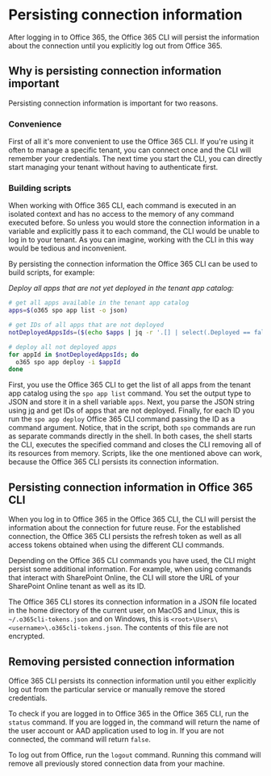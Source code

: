 # Persisting connection information

After logging in to Office 365, the Office 365 CLI will persist the information about the connection until you explicitly log out from Office 365.

## Why is persisting connection information important

Persisting connection information is important for two reasons.

### Convenience

First of all it's more convenient to use the Office 365 CLI. If you're using it often to manage a specific tenant, you can connect once and the CLI will remember your credentials. The next time you start the CLI, you can directly start managing your tenant without having to authenticate first.

### Building scripts

When working with Office 365 CLI, each command is executed in an isolated context and has no access to the memory of any command executed before. So unless you would store the connection information in a variable and explicitly pass it to each command, the CLI would be unable to log in to your tenant. As you can imagine, working with the CLI in this way would be tedious and inconvenient.

By persisting the connection information the Office 365 CLI can be used to build scripts, for example:

_Deploy all apps that are not yet deployed in the tenant app catalog:_

```sh
# get all apps available in the tenant app catalog
apps=$(o365 spo app list -o json)

# get IDs of all apps that are not deployed
notDeployedAppsIds=($(echo $apps | jq -r '.[] | select(.Deployed == false) | {ID} | .[]'))

# deploy all not deployed apps
for appId in $notDeployedAppsIds; do
  o365 spo app deploy -i $appId
done
```

First, you use the Office 365 CLI to get the list of all apps from the tenant app catalog using the `spo app list` command. You set the output type to JSON and store it in a shell variable `apps`. Next, you parse the JSON string using [jq](https://stedolan.github.io/jq/) and get IDs of apps that are not deployed. Finally, for each ID you run the `spo app deploy` Office 365 CLI command passing the ID as a command argument. Notice, that in the script, both `spo` commands are run as separate commands directly in the shell. In both cases, the shell starts the CLI, executes the specified command and closes the CLI removing all of its resources from memory. Scripts, like the one mentioned above can work, because the Office 365 CLI persists its connection information.

## Persisting connection information in Office 365 CLI

When you log in to Office 365 in the Office 365 CLI, the CLI will persist the information about the connection for future reuse. For the established connection, the Office 365 CLI persists the refresh token as well as all access tokens obtained when using the different CLI commands.

Depending on the Office 365 CLI commands you have used, the CLI might persist some additional information. For example, when using commands that interact with SharePoint Online, the CLI will store the URL of your SharePoint Online tenant as well as its ID.

The Office 365 CLI stores its connection information in a JSON file located in the home directory of the current user, on MacOS and Linux, this is `~/.o365cli-tokens.json` and on Windows, this is `<root>\Users\<username>\.o365cli-tokens.json`. The contents of this file are not encrypted.

## Removing persisted connection information

Office 365 CLI persists its connection information until you either explicitly log out from the particular service or manually remove the stored credentials.

To check if you are logged in to Office 365 in the Office 365 CLI, run the `status` command. If you are logged in, the command will return the name of the user account or AAD application used to log in. If you are not connected, the command will return `false`.

To log out from Office, run the `logout` command. Running this command will remove all previously stored connection data from your machine.